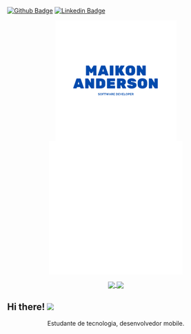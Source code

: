 [![Github Badge](https://img.shields.io/badge/-Github-000?style=flat-square&logo=Github&logoColor=white&link=https://github.com/MaikonLima)](https://github.com/MaikonLima)
[![Linkedin Badge](https://img.shields.io/badge/-LinkedIn-blue?style=flat-square&logo=Linkedin&logoColor=white&link=http://www.linkedin.com/in/maikon-anderson-388810127/)](http://www.linkedin.com/in/maikon-anderson-388810127/)

<p align="center">
  <a href="#">
    <img align="center" width="280" src="user-name.png" />
  </a>
  <a href="#">
    <img align="center" width="310" src="web.gif" />
  </a>
</p>

<p align="center">
  <a href="https://github.com/anuraghazra/github-readme-stats">
    <img
      align="center"
      src="https://github-readme-stats.vercel.app/api/top-langs/?username=MaikonLima&layout=compact"
    />
  </a>
  <a href="https://github.com/anuraghazra/github-readme-stats">
    <img
      align="center"
      height="165"
      src="https://github-readme-stats.vercel.app/api?username=MaikonLima&count_private=true&show_icons=true&custom_title=Github%20Status&hide=issues"
    />
  </a>
</p>


## Hi there! <img src="https://raw.githubusercontent.com/iampavangandhi/iampavangandhi/master/gifs/Hi.gif" width="30px"></h2>

<p align="center">
    <a>Estudante de tecnologia, desenvolvedor mobile.</a>
</p>
